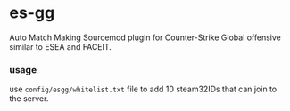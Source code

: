 # es-gg
Auto Match Making Sourcemod plugin for Counter-Strike Global offensive similar to ESEA and FACEIT.


### usage
use `config/esgg/whitelist.txt` file to add 10 steam32IDs that can join to the server.
